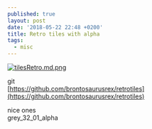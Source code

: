 ```yaml
---
published: true
layout: post
date: '2018-05-22 22:48 +0200'
title: Retro tiles with alpha
tags:
  - misc
---
```

[![tilesRetro.md.png](https://images.weserv.nl/?url=//cdn.scrot.moe/images/2018/05/22/tilesRetro.md.png)](https://images.weserv.nl/?url=//cdn.scrot.moe/images/2018/05/22/tilesRetro.png)

git  
[https://github.com/brontosaurusrex/retrotiles](https://github.com/brontosaurusrex/retrotiles)

nice ones  
grey_32_01_alpha
